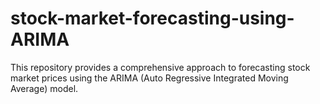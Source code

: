 # stock-market-forecasting-using-ARIMA
This repository provides a comprehensive approach to forecasting stock market prices using the ARIMA (Auto Regressive Integrated Moving Average) model.
